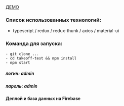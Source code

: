 [ДЕМО](https://takeoff-test.web.app/)

### Список использованных технологий:

- typescript / redux / redux-thunk / axios / material-ui

### Команда для запуска:

```
- git clone ...
- cd takeoff-test && npm install
- npm start
```

##### логин: admin
##### пароль: admin

#### Деплой и база данных на Firebase
